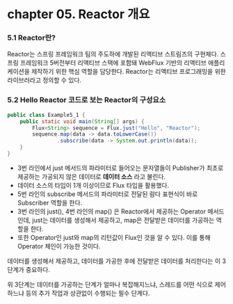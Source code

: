 
# chapter 05. Reactor 개요

### 5.1 Reactor란?

Reactor는 스프링 프레임워크 팀의 주도하에 개발된 리액티브 스트림즈의 구현체다.
스프링 프레임워크 5버전부터 리액티브 스택에 포함돼 WebFlux 기반의 리액티브 애플리케이션을 제작하기 위한 핵심 역할을 담당한다.
Reactor는 리액티브 프로그래밍을 위한 라이브러라고 정의할 수 있다.

### 5.2 Hello Reactor 코드로 보는 Reactor의 구성요소

```java
public class Example5_1 {
    public static void main(String[] args) {
        Flux<String> sequence = Flux.just("Hello", "Reactor");
        sequence.map(data -> data.toLowerCase())
                .subscribe(data -> System.out.println(data));
    }
}
```
* 3번 라인에서 just 메서드의 파라미터로 들어오는 문자열들이 Publisher가 최초로 제공하는 가공되지 않은 데이터로 __데이터 소스__ 라고 불린다.
* 데이터 소스의 타입이 1개 이상이므로 Flux 타입을 활용했다.
* 5번 라인의 subscribe 메서드의 파라미터로 전달된 람다 표현식이 바로 Subscriber 역할을 한다.
* 3번 라인의 just(), 4번 라인의 map() 은 Reactor에서 제공하는 Operator 메서드인데, just는 데이터를 생성해서 제공하고, map은 전달받은 데이터를 가공하는 역할을 한다.
* 또한 Operator인 just와 map의 리턴값이 Flux인 것을 알 수 있다. 이를 통해 Operator 체인이 가능한 것이다.

데이터를 생성해서 제공하고, 데이터를 가공한 후에 전달받은 데이터를 처리한다는 이 3단계가 중요하다.

위 3단계는 데이터를 가공하는 단계가 얼마나 복잡해지느냐, 스레드를 어떤 식으로 제어하느냐 등의 추가 작업과 상관없이 수행되는 필수 단계다.